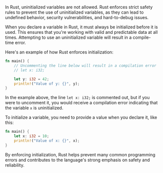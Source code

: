 In Rust, uninitialized variables are not allowed. Rust enforces strict safety rules to prevent the use of uninitialized variables, as they can lead to undefined behavior, security vulnerabilities, and hard-to-debug issues.

When you declare a variable in Rust, it must always be initialized before it is used. This ensures that you're working with valid and predictable data at all times. Attempting to use an uninitialized variable will result in a compile-time error.

Here's an example of how Rust enforces initialization:

```rust
fn main() {
    // Uncommenting the line below will result in a compilation error
    // let x: i32;

    let y: i32 = 42;
    println!("Value of y: {}", y);
}
```

In the example above, the line `let x: i32;` is commented out, but if you were to uncomment it, you would receive a compilation error indicating that the variable `x` is uninitialized.

To initialize a variable, you need to provide a value when you declare it, like this:

```rust
fn main() {
    let x: i32 = 10;
    println!("Value of x: {}", x);
}
```

By enforcing initialization, Rust helps prevent many common programming errors and contributes to the language's strong emphasis on safety and reliability.
